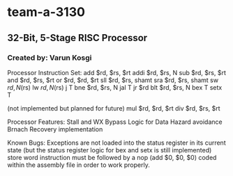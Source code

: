 # team-a-3130
## 32-Bit, 5-Stage RISC Processor
### Created by: Varun Kosgi

Processor Instruction Set:
add $rd, $rs, $rt
addi $rd, $rs, N
sub $rd, $rs, $rt
and $rd, $rs, $rt
or $rd, $rd, $rt
sll $rd, $rs, shamt
sra $rd, $rs, shamt
sw $rd, N($rs)
lw $rd, N($rs)
j T
bne $rd, $rs, N
jal T
jr $rd
blt $rd, $rs, N
bex T
setx T

(not implemented but planned for future)
mul $rd, $rd, $rt
div $rd, $rs, $rt

Processor Features:
Stall and WX Bypass Logic for Data Hazard avoidance
Brnach Recovery implementation

Known Bugs:
Exceptions are not loaded into the status register in its current state (but the status register logic for bex and setx is still implemented)
store word instruction must be followed by a nop (add $0, $0, $0) coded within the assembly file in order to work properly.
